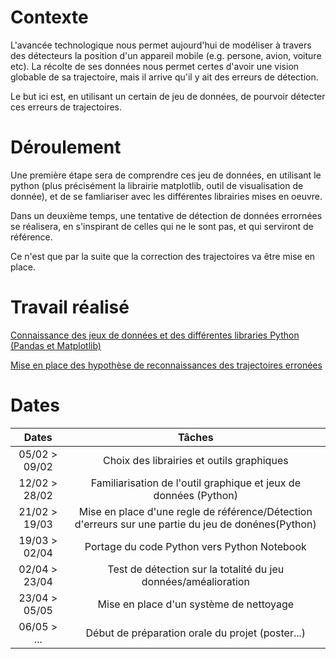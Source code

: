 # Contexte

L'avancée technologique nous permet aujourd'hui de modéliser à travers des détecteurs la position d'un appareil mobile (e.g. persone, avion, voiture etc).
La récolte de ses données nous permet certes d'avoir une vision globable de sa trajectoire, mais il arrive qu'il y ait des erreurs de détection.

Le but ici est, en utilisant un certain de jeu de données, de pourvoir détecter ces erreurs de trajectoires.


# Déroulement

Une première étape sera de comprendre ces jeu de données, en utilisant le python (plus précisément la librairie matplotlib, outil de visualisation de donnée), et de se famliariser avec les différentes librairies mises en oeuvre.

Dans un deuxième temps, une tentative de détection de données errornées se réalisera, en s'inspirant de celles qui ne le sont pas, et qui serviront de référence.

Ce n'est que par la suite que la correction des trajectoires va être mise en place.

# Travail réalisé

[Connaissance des jeux de données et des différentes libraries Python (Pandas et Matplotlib)](01_Familiarisation%20des%20données.ipynb)

[Mise en place des hypothèse de reconnaissances des trajectoires erronées](02_Détection%20des%20erreurs.ipynb)

# Dates

| Dates | Tâches |
| :---: | :---: |
| 05/02 > 09/02 | Choix des librairies et outils graphiques |
| 12/02 > 28/02 | Familiarisation de l'outil graphique et jeux de données (Python) |
| 21/02 > 19/03 | Mise en place d'une regle de référence/Détection d'erreurs sur une partie du jeu de donénes(Python) |
| 19/03 > 02/04 | Portage du code Python vers Python Notebook |
| 02/04 > 23/04 | Test de détection sur la totalité du jeu données/améalioration |
| 23/04 > 05/05 | Mise en place d'un système de nettoyage |
| 06/05 > ... | Début de préparation orale du projet (poster...) |